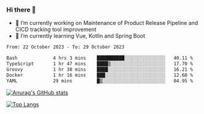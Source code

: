 ### Hi there 👋

- 🔭 I’m currently working on Maintenance of Product Release Pipeline and CICD tracking tool improvement
- 🌱 I’m currently learning Vue, Kotlin and Spring Boot

<!--START_SECTION:waka-->

```txt
From: 22 October 2023 - To: 29 October 2023

Bash             4 hrs 3 mins    ██████████░░░░░░░░░░░░░░░   40.11 %
TypeScript       1 hr 47 mins    ████▒░░░░░░░░░░░░░░░░░░░░   17.70 %
Groovy           1 hr 38 mins    ████░░░░░░░░░░░░░░░░░░░░░   16.21 %
Docker           1 hr 16 mins    ███░░░░░░░░░░░░░░░░░░░░░░   12.60 %
YAML             29 mins         █▒░░░░░░░░░░░░░░░░░░░░░░░   04.95 %
```

<!--END_SECTION:waka-->

[![Anurag's GitHub stats](https://github-readme-stats.vercel.app/api?username=yunhao981&show_icons=true&theme=solarized-dark)](https://github.com/anuraghazra/github-readme-stats)

[![Top Langs](https://github-readme-stats.vercel.app/api/top-langs/?username=yunhao981&theme=solarized-dark&layout=compact)](https://github.com/anuraghazra/github-readme-stats)

<!--
**yunhao981/yunhao981** is a ✨ _special_ ✨ repository because its `README.md` (this file) appears on your GitHub profile.

Here are some ideas to get you started:

- 🔭 I’m currently working on Maintenance of Release Pipeline and CICD tracking tool improvement
- 🌱 I’m currently learning Vue, Kotlin and Spring Boot
- 👯 I’m looking to collaborate on ...
- 🤔 I’m looking for help with ...
- 💬 Ask me about ...
- 📫 How to reach me: ...
- 😄 Pronouns: ...
- ⚡ Fun fact: ...
-->



